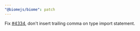```yaml
---
"@biomejs/biome": patch
---
```


Fix [#4334](https://github.com/biomejs/biome/issues/4334), don't insert trailing comma on type import statement.
